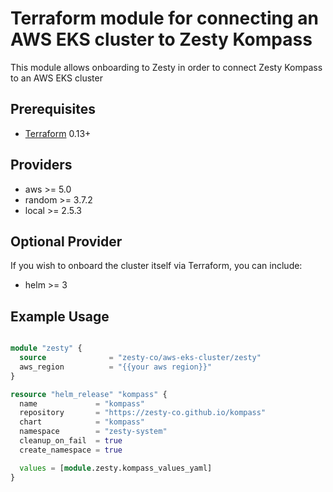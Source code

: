# Terraform module for connecting an AWS EKS cluster to Zesty Kompass

This module allows onboarding to Zesty in order to connect Zesty Kompass
to an AWS EKS cluster

## Prerequisites

- [Terraform](https://developer.hashicorp.com/terraform/install) 0.13+

## Providers

- aws >= 5.0
- random >= 3.7.2
- local >= 2.5.3

## Optional Provider

If you wish to onboard the cluster itself via Terraform, you can include:

- helm >= 3

## Example Usage

```terraform

module "zesty" {
  source              = "zesty-co/aws-eks-cluster/zesty"
  aws_region          = "{{your aws region}}"
}

resource "helm_release" "kompass" {
  name             = "kompass"
  repository       = "https://zesty-co.github.io/kompass"
  chart            = "kompass"
  namespace        = "zesty-system"
  cleanup_on_fail  = true
  create_namespace = true

  values = [module.zesty.kompass_values_yaml]
}
```
